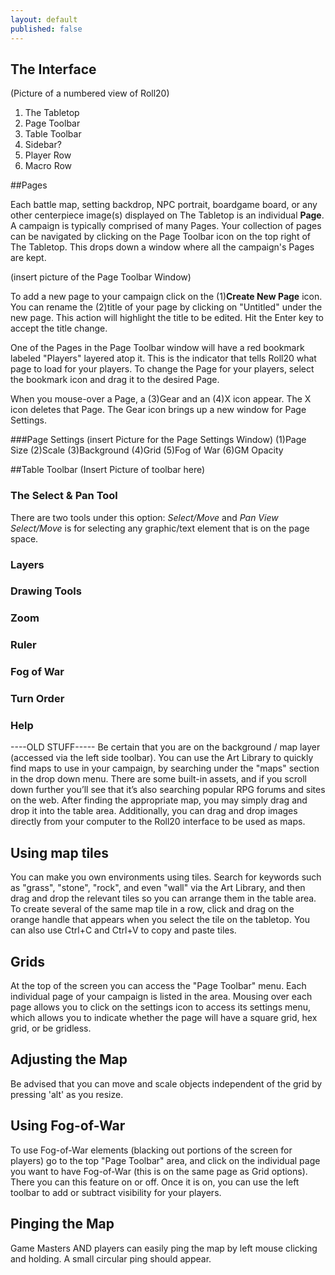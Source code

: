 ```yaml
---
layout: default
published: false
---
```


## The Interface
(Picture of a numbered view of Roll20)

1. The Tabletop
2. Page Toolbar
3. Table Toolbar
4. Sidebar?
5. Player Row
6. Macro Row

##Pages

Each battle map, setting backdrop, NPC portrait, boardgame board, or any other centerpiece image(s) displayed on The Tabletop is an individual **Page**. A campaign is typically comprised of many Pages. Your collection of pages can be navigated by clicking on the Page Toolbar icon on the top right of The Tabletop. This drops down a window where all the campaign's Pages are kept.

(insert picture of the Page Toolbar Window)

To add a new page to your campaign click on the (1)**Create New Page** icon. You can rename the (2)title of your page by clicking on "Untitled" under the new page. This action will highlight the title to be edited. Hit the Enter key to accept the title change.

One of the Pages in the Page Toolbar window will have a red bookmark labeled "Players" layered atop it. This is the indicator that tells Roll20 what page to load for your players. To change the Page for your players, select the bookmark icon and drag it to the desired Page.

When you mouse-over a Page, a (3)Gear and an (4)X icon appear. The X icon deletes that Page. The Gear icon brings up a new window for Page Settings.

###Page Settings
(insert Picture for the Page Settings Window)
(1)Page Size
(2)Scale
(3)Background
(4)Grid
(5)Fog of War
(6)GM Opacity


##Table Toolbar
(Insert Picture of toolbar here)
### The Select & Pan Tool
There are two tools under this option: *Select/Move* and *Pan View*
*Select/Move* is for selecting any graphic/text element that is on the page space.
### Layers
### Drawing Tools
### Zoom
### Ruler
### Fog of War
### Turn Order
### Help





----OLD STUFF-----
  Be certain that you are on the background / map layer (accessed via the left side toolbar).  You can use the Art Library to quickly find maps to use in your campaign, by searching under the "maps" section in the drop down menu. There are some built-in assets, and if you scroll down further you’ll see that it’s also searching popular RPG forums and sites on the web.  After finding the appropriate map, you may simply drag and drop it into the table area.  Additionally, you can drag and drop images directly from your computer to the Roll20 interface to be used as maps.


## Using map tiles

  You can make you own environments using tiles.  Search for keywords such as "grass", "stone", "rock", and even "wall" via the Art Library, and then drag and drop the relevant tiles so you can arrange them in the table area.  To create several of the same map tile in a row, click and drag on the orange handle that appears when you select the tile on the tabletop. You can also use Ctrl+C and Ctrl+V to copy and paste tiles.


## Grids

  At the top of the screen you can access the "Page Toolbar" menu.  Each individual page of your campaign is listed in the area.  Mousing over each page allows you to click on the settings icon to access its settings menu, which allows you to indicate whether the page will have a square grid, hex grid, or be gridless.


## Adjusting the Map

  Be advised that you can move and scale objects independent of the grid by pressing 'alt' as you resize.
  

## Using Fog-of-War

  To use Fog-of-War elements (blacking out portions of the screen for players) go to the top "Page Toolbar" area, and click on the individual page you want to have Fog-of-War (this is on the same page as Grid options).  There you can this feature on or off.  Once it is on, you can use the left toolbar to add or subtract visibility for your players.
  

## Pinging the Map

  Game Masters AND players can easily ping the map by left mouse clicking and holding.  A small circular ping should appear.